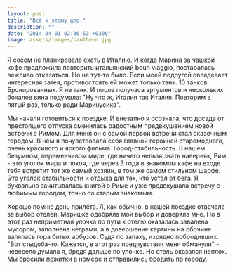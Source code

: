```yaml
---
layout: post
title: "Всё к этому шло."
description: ""
date: "2014-04-01 02:36:53 +0300"
image: assets/images/pantheon.jpg
---
```


Я сосем не планировала ехать в Италию. И когда Марина за чашкой кофе предложила повторить итальянский boun viaggio, постаралась вежливо отказаться. Но не тут-то было. Если моей подругой овладевает интересная затея, противостоять ей может только танк. 10 танков. Бронированных. Я не танк. И после получаса аргументов и нескольких бокалов вина подумала: "Ну что ж, Италия так Италия. Повторим в пятый раз, только ради Маринусика".

Мы начали готовиться к поездке. И внезапно я осознала, что досада от престоящего отпуска сменилась радостным предвкушением новой встречи с Римом. Для меня он с самой первой встречи стал сказочным городом. В нём я почувствовала себя главной героиней старомодного, очень красивого и яркого фильма. Город-стабильность. В нашем безумном, переменчивом мире, где ничего нельзя знать наверняк, Рим - это уголок мира и покоя, где через 3 года в знакомом кафе на входе тебя встретит тот же самый хозяин, в том же самом стильном шарфе. Это уголок стабильности и отдыха для тех, кто устал от бега.
Я буквально зачитывалась книгой о Риме и уже предвкушала встречу с любимым городом, точно со старым знакомым.

Хорошо помню день прилёта. Я, как обычно, в нашей поездке отвечала за выбор отелей. Маришка одобряла мой выбор и доверяла мне. Но в этот раз неприметная улочка по пути к отелю оказалась завалена мусором, заполнена неграми, а в довершение картины на обочине валялась гора битых арбузов. Судя по запаху, изрядно побродивших. "Вот стыдоба-то. Кажется, в этот раз предчувствия меня обманули" - невесело думала я, бредя дальше по улочке. Но отель оказался неплох. Мы бросили пожитки в номере и отправились бродить по городу.

<!--
А прилетели мы в пасхальный вечер. Причём так вышло, что в 2014 году католическая и православная пасха праздновались в один день. Первым делом мы отправились в католический храм посмотреть на службу. А службы в привычном нам понимании не было. Чинно сидели на скамеечках, переговаривались люди разных возрастов, хихикали у стенки монахини. Вышел человек с гитарой и заиграл мелодичную песню. Люди потянулись в центр (за благословением?), а потом - к нашему глубочайшему удивлению - двинулись на выход. Служба закончилась.

"Эх, а вот бы попасть теперь в православный храм!" -подумали мы почти синхронно. Но где найти в 10 вечера в Риме православный храм? Как вообще будет по-английски "православный"? Кажется, "ортодокс"? Конечно же, в кафе, ведь вокруг ничего больше не наблюдается. Вообразите, каково было наше удивление, когда остановленный официант ответил: "Ортодокс? Я ортодокс. А церковь - вот, через дорогу"! Служба запомнилась в первую очередь тем, что слова молится произносились на русском. Только подумайте! В Риме, итальянские священники со смешным итальянским акцентом читают "отче наш". Платки на голову накинули только мы одни, остальные дамы с достоинством восседали на скамейках, не стесняясь своих прекрасных распущенных волос. Батюшка тоже присаживался по ходу службы. А в какой-то момент священнослужители выстроились в ряд с иконами, и каждый из гостей мог пройти вдоль этой линии. Люди поздравляли друг друга с великим праздником, целовали иконы и двигались дальше. Всё-таки итальянская атмосфера расслаблнности и жизнелюбия проникает даже в традиционно консервативные церкви.

С ощущением удивительного, насыщенного дня, усталые, но чертовски довольные, мы уснули, мечтая о новом дне.

А на следующее утро проснулись пораньше и бросились в кутерьму города, бродить по соборам и площадям, заново открывать дл себя Пантеон и неизменно бросать монетку в фонтан Треви.
А вечером по пути домой, поднявшиь на эскалаторе из метро, я обратила внимание на высокого темноволосого итальянца, идущего впереди. "Ах, какой мужчина!" - подумала я. А потом мы поравнялись с ним и спросили дорогу... "Странно, иностранцы ведь обычно не знают слово "планшет"...
-->
